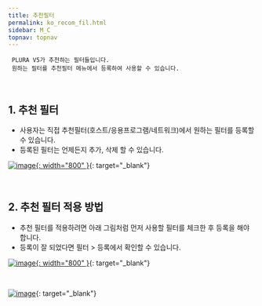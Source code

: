 ```yaml
---
title: 추천필터
permalink: ko_recom_fil.html
sidebar: M_C
topnav: topnav
---
```


     PLURA V5가 추천하는 필터들입니다.
     원하는 필터를 추천필터 메뉴에서 등록하여 사용할 수 있습니다.

<br />

## 1. 추천 필터
- 사용자는 직접 추천필터(호스트/응용프로그램/네트워크)에서 원하는 필터를 등록할 수 있습니다.
- 등록된 필터는 언제든지 추가, 삭제 할 수 있습니다.

[![image](/docs/images/Manual/common/filter2/recom/1.png){: width="800" }](/docs/images/Manual/common/filter2/recom/1.png){: target="_blank"}

<br />

## 2. 추천 필터 적용 방법
- 추천 필터를 적용하려면 아래 그림처럼 먼저 사용할 필터를 체크한 후 등록을 해야 합니다.
- 등록이 잘 되었다면 필터 > 등록에서 확인할 수 있습니다.

[![image](/docs/images/Manual/common/filter2/recom/2.png){: width="800" }](/docs/images/Manual/common/filter2/recom/2.png){: target="_blank"}

<br />

[![image](/docs/images/Manual/common/filter2/recom/3.png)](/docs/images/Manual/common/filter2/recom/3.png){: target="_blank"}
